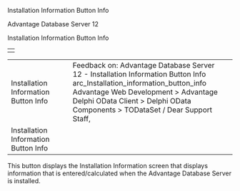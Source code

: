 Installation Information Button Info




Advantage Database Server 12  

Installation Information Button Info

|  |
| --- |
|  |

|  |  |  |  |  |
| --- | --- | --- | --- | --- |
| Installation Information Button Info |  |  | Feedback on: Advantage Database Server 12 - Installation Information Button Info arc\_Installation\_information\_button\_info Advantage Web Development > Advantage Delphi OData Client > Delphi OData Components > TODataSet / Dear Support Staff, |  |
| Installation Information Button Info |  |  |  |  |

This button displays the Installation Information screen that displays information that is entered/calculated when the Advantage Database Server is installed.